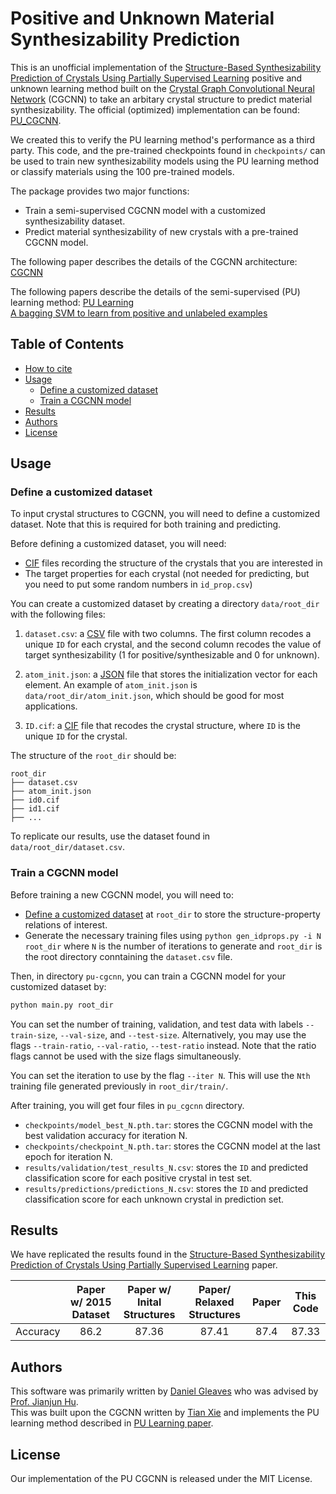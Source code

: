 # Positive and Unknown Material Synthesizability Prediction

This is an unofficial implementation of the [Structure-Based Synthesizability Prediction of Crystals Using Partially Supervised Learning](https://pubs.acs.org/doi/10.1021/jacs.0c07384?ref=pdf) positive and unknown learning method built on the [Crystal Graph Convolutional Neural Network](https://github.com/txie-93/cgcnn) (CGCNN) to take an arbitary crystal structure to predict material synthesizability. The official (optimized) implementation can be found: [PU_CGCNN](https://github.com/kaist-amsg/Synthesizability-PU-CGCNN).

We created this to verify the PU learning method's performance as a third party. This code, and the pre-trained checkpoints found in `checkpoints/` can be used to train new synthesizability models using the PU learning method or classify materials using the 100 pre-trained models.

The package provides two major functions:

- Train a semi-supervised CGCNN model with a customized synthesizability dataset.
- Predict material synthesizability of new crystals with a pre-trained CGCNN model.

The following paper describes the details of the CGCNN architecture: [CGCNN](https://link.aps.org/doi/10.1103/PhysRevLett.120.145301)

The following papers describe the details of the semi-supervised (PU) learning method: [PU Learning](https://pubs.acs.org/doi/10.1021/jacs.0c07384?ref=pdf)  
[A bagging SVM to learn from positive and unlabeled examples](https://arxiv.org/abs/1010.0772)

## Table of Contents

- [How to cite](#how-to-cite)
- [Usage](#usage)
  - [Define a customized dataset](#define-a-customized-dataset)
  - [Train a CGCNN model](#train-a-cgcnn-model)
- [Results](#results)
- [Authors](#authors)
- [License](#license)


## Usage

### Define a customized dataset 

To input crystal structures to CGCNN, you will need to define a customized dataset. Note that this is required for both training and predicting. 

Before defining a customized dataset, you will need:

- [CIF](https://en.wikipedia.org/wiki/Crystallographic_Information_File) files recording the structure of the crystals that you are interested in
- The target properties for each crystal (not needed for predicting, but you need to put some random numbers in `id_prop.csv`)

You can create a customized dataset by creating a directory `data/root_dir` with the following files: 

1. `dataset.csv`: a [CSV](https://en.wikipedia.org/wiki/Comma-separated_values) file with two columns. The first column recodes a unique `ID` for each crystal, and the second column recodes the value of target synthesizability (1 for positive/synthesizable and 0 for unknown).

2. `atom_init.json`: a [JSON](https://en.wikipedia.org/wiki/JSON) file that stores the initialization vector for each element. An example of `atom_init.json` is `data/root_dir/atom_init.json`, which should be good for most applications.

3. `ID.cif`: a [CIF](https://en.wikipedia.org/wiki/Crystallographic_Information_File) file that recodes the crystal structure, where `ID` is the unique `ID` for the crystal.

The structure of the `root_dir` should be:

```
root_dir
├── dataset.csv
├── atom_init.json
├── id0.cif
├── id1.cif
├── ...
```

To replicate our results, use the dataset found in `data/root_dir/dataset.csv`. 

### Train a CGCNN model

Before training a new CGCNN model, you will need to:

- [Define a customized dataset](#define-a-customized-dataset) at `root_dir` to store the structure-property relations of interest.
- Generate the necessary training files using `python gen_idprops.py -i N root_dir` where `N` is the number of iterations to generate and `root_dir` is the root directory conntaining the `dataset.csv` file.

Then, in directory `pu-cgcnn`, you can train a CGCNN model for your customized dataset by:

```bash
python main.py root_dir
```

You can set the number of training, validation, and test data with labels `--train-size`, `--val-size`, and `--test-size`. Alternatively, you may use the flags `--train-ratio`, `--val-ratio`, `--test-ratio` instead. Note that the ratio flags cannot be used with the size flags simultaneously. 

You can set the iteration to use by the flag `--iter N`. This will use the `Nth` training file generated previously in `root_dir/train/`. 

After training, you will get four files in `pu_cgcnn` directory.

- `checkpoints/model_best_N.pth.tar`: stores the CGCNN model with the best validation accuracy for iteration N.
- `checkpoints/checkpoint_N.pth.tar`: stores the CGCNN model at the last epoch for iteration N.
- `results/validation/test_results_N.csv`: stores the `ID` and predicted classification score for each positive crystal in test set.
- `results/predictions/predictions_N.csv`: stores the `ID` and predicted classification score for each unknown crystal in prediction set.

## Results

We have replicated the results found in the [Structure-Based Synthesizability Prediction of Crystals Using Partially Supervised Learning](https://pubs.acs.org/doi/10.1021/jacs.0c07384?ref=pdf) paper.

|  | Paper w/ 2015 Dataset | Paper w/ Inital Structures | Paper/ Relaxed Structures | Paper | This Code |
|:---:|:---:|:---:|:---:|:---:|:---:|
| Accuracy | 86.2 | 87.36 | 87.41 | 87.4 | 87.33 |

## Authors

This software was primarily written by [Daniel Gleaves](http://mleg.cse.sc.edu/people.html) who was advised by [Prof. Jianjun Hu](https://cse.sc.edu/~jianjunh/).  
This was built upon the CGCNN written by [Tian Xie](http://txie.me/) and implements the PU learning method described in [PU Learning paper](https://pubs.acs.org/doi/10.1021/jacs.0c07384?ref=pdf).

## License

Our implementation of the PU CGCNN is released under the MIT License.



